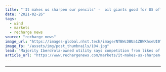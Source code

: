 ```yaml
---
title: "'It makes us sharpen our pencils' -  oil giants good for US offshore wind, says Avangrid chief"
date: "2021-02-26"
tags: 
  - wind
  - markets
  - recharge news
source: "recharge news"
image_url: "https://images-global.nhst.tech/image/NTBWcDBUa1ZBWXhseUI0TUJmSC9qbGRhNzROVG81WWhkTHhFanJhekdVaz0=/nhst/binary/645265a049b295c5fc3a137c414f6917"
image_fp: "/assets/img/post_thumbnails/104.jpg"
lead: "Majority Iberdrola-owned utility says competition from likes of BP and Shell 'clarifies industry is for real'"
article_url: "https://www.rechargenews.com/markets/it-makes-us-sharpen-our-pencils-oil-giants-good-for-us-offshore-wind-says-avangrid-chief/2-1-970609"
---
```


---
